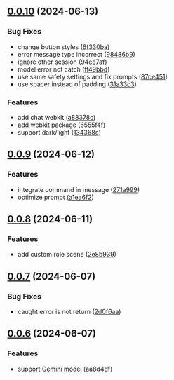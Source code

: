 ## [0.0.10](https://github.com/yujinpan/chatgpt-web/compare/v0.0.9...v0.0.10) (2024-06-13)

### Bug Fixes

- change button styles ([6f330ba](https://github.com/yujinpan/chatgpt-web/commit/6f330bacca7466f23533a5ffa2730df2a1ff38d2))
- error message type incorrect ([98486b9](https://github.com/yujinpan/chatgpt-web/commit/98486b93e9de0f78f088ac65dcace21f4ed99e32))
- ignore other session ([94ee7af](https://github.com/yujinpan/chatgpt-web/commit/94ee7af449888ec7e966875ed0aadb2a9033f1e3))
- model error not catch ([ff49bbd](https://github.com/yujinpan/chatgpt-web/commit/ff49bbd88d88d62951194a95c999d41ffe9fbed7))
- use same safety settings and fix prompts ([87ce451](https://github.com/yujinpan/chatgpt-web/commit/87ce45193d4f9b79eb9072b10c62d55c7a2afcec))
- use spacer instead of padding ([31a33c3](https://github.com/yujinpan/chatgpt-web/commit/31a33c3b6fd908b6813ea9cb671b3bb4c2c3687d))

### Features

- add chat webkit ([a88378c](https://github.com/yujinpan/chatgpt-web/commit/a88378c6e4669b25fdd87ae0fd465cba3ef323e0))
- add webkit package ([6555f4f](https://github.com/yujinpan/chatgpt-web/commit/6555f4ffc4f8ec4ae5635ddd35e9f5949ee59b20))
- support dark/light ([134368c](https://github.com/yujinpan/chatgpt-web/commit/134368cf98a21f6c4720a4ad848f76a79a372088))

## [0.0.9](https://github.com/yujinpan/chatgpt-web/compare/v0.0.8...v0.0.9) (2024-06-12)

### Features

- integrate command in message ([271a999](https://github.com/yujinpan/chatgpt-web/commit/271a9995428b2289906d88a98ca6c9caa5f175b2))
- optimize prompt ([a1ea6f2](https://github.com/yujinpan/chatgpt-web/commit/a1ea6f29fe1681175ad716b24ba4a8e145853ba5))

## [0.0.8](https://github.com/yujinpan/chatgpt-web/compare/v0.0.7...v0.0.8) (2024-06-11)

### Features

- add custom role scene ([2e8b939](https://github.com/yujinpan/chatgpt-web/commit/2e8b9398d56a53f832b155013607abf04927b2df))

## [0.0.7](https://github.com/yujinpan/chatgpt-web/compare/v0.0.6...v0.0.7) (2024-06-07)

### Bug Fixes

- caught error is not return ([2d0f6aa](https://github.com/yujinpan/chatgpt-web/commit/2d0f6aa4e52cdbc4dce59403a8b5434c7f80c14c))

## [0.0.6](https://github.com/yujinpan/chatgpt-web/compare/v0.0.5...v0.0.6) (2024-06-07)

### Features

- support Gemini model ([aa8d4df](https://github.com/yujinpan/chatgpt-web/commit/aa8d4df746751f071693c99ad08a1f63197edb12))
